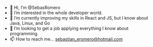 - 👋 Hi, I’m @SebasRomero
- 👀 I’m interested in the whole developer world.
- 🌱 I’m currently improving my skills in React and JS, but I know about Java, Linux, and Go
- 💞️ I’m looking to get a job applying everything I know about programming.
- 📫 How to reach me... sebastian_eromero@hotmail.com

<!---
SebasRomero/SebasRomero is a ✨ special ✨ repository because its `README.md` (this file) appears on your GitHub profile.
You can click the Preview link to take a look at your changes.
--->
